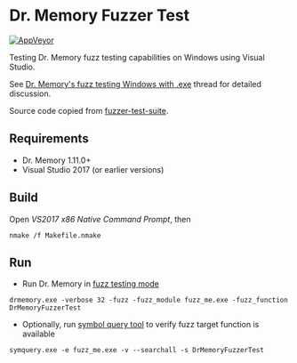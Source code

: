 # Dr. Memory Fuzzer Test

[![AppVeyor](https://ci.appveyor.com/api/projects/status/yif1aupyhskg80wa/branch/master?svg=true)](https://ci.appveyor.com/project/mloskot/drmemory-fuzzer-test/branch/master)

Testing Dr. Memory fuzz testing capabilities on Windows using Visual Studio.

See [Dr. Memory's fuzz testing Windows with .exe](https://groups.google.com/d/msg/drmemory-users/0K3ul1U_pKo/6rNG6oRVBgAJ)
thread for detailed discussion.

Source code copied from [fuzzer-test-suite](https://github.com/google/fuzzer-test-suite).

## Requirements

* Dr. Memory 1.11.0+
* Visual Studio 2017 (or earlier versions)

## Build

Open *VS2017 x86 Native Command Prompt*, then

```
nmake /f Makefile.nmake
```

## Run

* Run Dr. Memory in [fuzz testing mode](http://drmemory.org/docs/page_fuzzer.html)

```
drmemory.exe -verbose 32 -fuzz -fuzz_module fuzz_me.exe -fuzz_function DrMemoryFuzzerTest
```

* Optionally, run [symbol query tool](http://drmemory.org/docs/page_symquery.html)
to verify fuzz target function is available

```
symquery.exe -e fuzz_me.exe -v --searchall -s DrMemoryFuzzerTest
```
